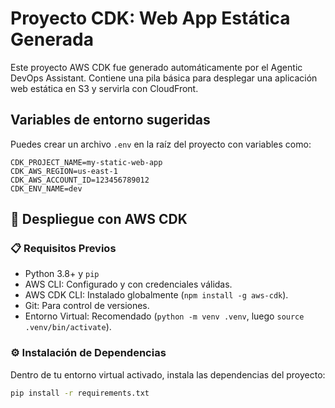 # Proyecto CDK: Web App Estática Generada

Este proyecto AWS CDK fue generado automáticamente por el Agentic DevOps Assistant. Contiene una pila básica para desplegar una aplicación web estática en S3 y servirla con CloudFront.

## Variables de entorno sugeridas

Puedes crear un archivo `.env` en la raíz del proyecto con variables como:

```
CDK_PROJECT_NAME=my-static-web-app
CDK_AWS_REGION=us-east-1
CDK_AWS_ACCOUNT_ID=123456789012
CDK_ENV_NAME=dev
```

## 🚀 Despliegue con AWS CDK

### 📋 Requisitos Previos

* Python 3.8+ y `pip`
* AWS CLI: Configurado y con credenciales válidas.
* AWS CDK CLI: Instalado globalmente (`npm install -g aws-cdk`).
* Git: Para control de versiones.
* Entorno Virtual: Recomendado (`python -m venv .venv`, luego `source .venv/bin/activate`).

### ⚙️ Instalación de Dependencias

Dentro de tu entorno virtual activado, instala las dependencias del proyecto:

```bash
pip install -r requirements.txt
```
